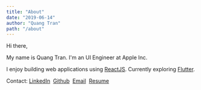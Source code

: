 ```yaml
---
title: "About"
date: "2019-06-14"
author: "Quang Tran"
path: "/about"
---
```


Hi there,

My name is Quang Tran. I'm an UI Engineer at Apple Inc.

I enjoy building web applications using [ReactJS](https://reactjs.org). Currently exploring [Flutter](https://flutter.dev/).

Contact:
[LinkedIn](https://www.linkedin.com/in/quangta93/)&nbsp;
[Github](https://www.github.com/quangta93/)&nbsp;
[Email](mailto:quangta93@gmail.com)&nbsp;
<a href="/Resume_QuangTran.pdf" target="_blank">Resume</a>
